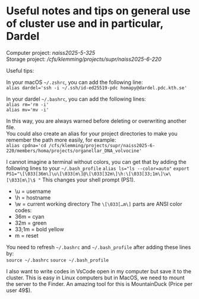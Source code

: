 # Useful notes and tips on general use of cluster use and in particular, Dardel

Computer project: *naiss2025-5-325* <br>
Storage project: */cfs/klemming/projects/supr/naiss2025-6-220*

Useful tips:

In your macOS `~/.zshrc`, you can add the following line: <br>
`alias dardel='ssh -i ~/.ssh/id-ed25519-pdc homapy@dardel.pdc.kth.se'`

In your dardel `~/.bashrc`, you can add the following lines: <br>
`alias rm='rm -i'` <br>
`alias mv='mv -i'`

In this way, you are always warned before deleting or overwriting another file. <br>
You could also create an alias for your project directories to make you remember the path more easily, for example: <br>
`alias cpdna='cd /cfs/klemming/projects/supr/naiss2025-6-220/members/homa/projects/organellar_DNA_volvocine'`

I cannot imagine a terminal without colors, you can get that by adding the following lines to your `~/.bash_profile`
`alias ls="ls --color=auto"`
`export PS1="\[\033[36m\]\u\[\033[m\]@\[\033[32m\]\h:\[\033[33;1m\]\w\[\033[m\]\$ "`
This changes your shell prompt (PS1).
- \u = username
- \h = hostname
- \w = current working directory
The `\[\033[…m\]` parts are ANSI color codes: <br>
- 36m = cyan
- 32m = green
- 33;1m = bold yellow
- m = reset

You need to refresh `~/.bashrc` and `~/.bash_profile` after adding these lines by: <br>
`source ~/.bashrc`
`source ~/.bash_profile`

I also want to write codes in VsCode open in my computer but save it to the cluster. This is easy in Linux computers but in MacOS, we need to mount the server to the Finder. An amazing tool for this is MountainDuck (Price per user 49$).

